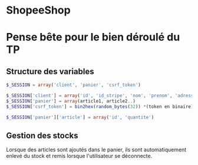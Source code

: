 # ShopeeShop

# Pense bête pour le bien déroulé du TP

## Structure des variables

```php
$_SESSION = array('client', 'panier', 'csrf_token')

$_SESSION['client'] = array('id', 'id_stripe', 'nom', 'prenom', 'adresse', 'numero', 'mail', 'mdp_hashe') *correspond à ce qui est sur la base de données*
$_SESSION['panier'] = array(article1, article2..) 
$_SESSION['csrf_token'] = bin2hex(random_bytes(32)) *(token en binaire)*

$_SESSION['panier']['article'] = array('id', 'quantite')
```

## Gestion des stocks
Lorsque des articles sont ajoutés dans le panier, ils sont automatiquement enlevé du stock et remis lorsque l'utilisateur se déconnecte.
